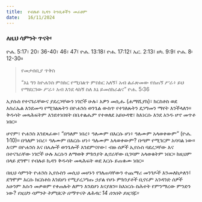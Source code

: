 ```yaml
---
title:  የብሉይ ኪዳን ትንቢቶችን መፈፀም
date:   16/11/2024
---
```


### ለዚህ ሳምንት ጥናት፡
 ዮሐ. 5:17፣ 20፣ 36-40፣ 46፣ 47፤ ዮሐ. 13:18፤ ዮሐ. 17:12፤ ኤር. 2:13፤ ዘካ. 9:9፤ ዮሐ. 8፡12-30።

> <p>የመታሰቢያ ጥቅስ</p>
> “እኔ ግን ከዮሐንስ ምስክር የሚበልጥ ምስክር አለኝ፤ አብ ልፈጽመው የሰጠኝ ሥራ፥ ይህ የማደርገው ሥራ፥ አብ እንደ ላከኝ ስለ እኔ ይመሰክራልና” ዮሐ. 5፡36


ኢየሱስ የተናገራቸውና ያደረጋቸውን ነገሮች ሁሉ፣ አዎን መሲሑ (ሐማሺያክ)፣ ክርስቶስ ወደ እስራኤል እንደመጣ የሚገልጹትን በዮሐንስ ወንጌል ውስጥ የተገለጹትን ደጋግመን ማየት እንችላለን። ቅዱሳት መጻሕፍትም እንደተነበዩት በቤተልሔም የተወለደ አይሁዳዊ፣ ከእነርሱ እንደ አንዱ ሆኖ መጥቶ ነበር።

ሆኖም፣ ዮሐንስ እንደጻፈው፣ “በዓለም ነበረ፥ ዓለሙም በእርሱ ሆነ፥ ዓለሙም አላወቀውም” (ዮሐ. 1፡10)። በዓለም ነበረ፥ ዓለሙም በእርሱ ሆነ፥ ዓለሙም አላወቀውም? በጣም የሚገርም አባባል ነው። እናም በዮሐንስ እና በሌሎች ወንጌሎች እንደምናየው፣ ብዙ ሰዎች ኢየሱስ ባደረጋቸው እና በተናገራቸው ነገሮች ሁሉ እርሱን ለማወቅ ምክንያት ሊኖራቸው ቢገባም አላወቁትም ነበር። ከዚህም በላይ ደግሞ፣ የብሉይ ኪዳን ቅዱሳት መጻሕፍት ወደ እርሱ ይጠቁሙ ነበር።

በዚህ ሳምንት ዮሐንስ ኢየሱስን መሲህ መሆኑን የገለጠባቸውን ተጨማሪ መንገዶች እንመለከታለን፤ ደግሞም እርሱ ክርስቶስ እንደሆነ የሚያረጋግጡ ኃያል የሆኑ ምክንያቶች ቢኖሩም አንዳንድ ሰዎች አሁንም እሱን መቃወም የቀጠሉት ለምን እንደሆነ እናያለን። ከእነርሱ ስሕተት የምንማረው ምንድን ነው? 
_የዚህን ሳምንት ትምህርት በማጥናት ለሕዳር 14 ሰንበት ይዘጋጁ።_
